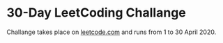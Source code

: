 # 30-Day LeetCoding Challange

Challange takes place on [leetcode.com](https://leetcode.com/) and runs from 1 to 30 April 2020.